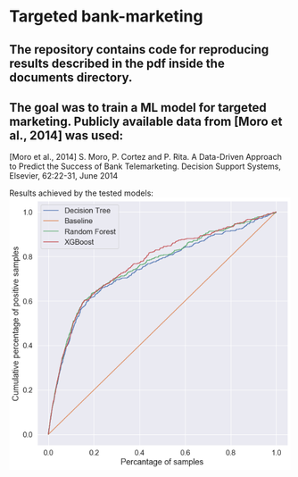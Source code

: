 # Targeted bank-marketing

## The repository contains code for reproducing results described in the pdf inside the documents directory.
## The goal was to train a ML model for targeted marketing. Publicly available data from [Moro et al., 2014] was used:
[Moro et al., 2014] S. Moro, P. Cortez and P. Rita. A Data-Driven Approach to Predict the Success of Bank Telemarketing. Decision Support Systems, Elsevier, 62:22-31, June 2014

Results achieved by the tested models:
![alt text](figures/cumulative_gain_all.png?raw=true)

